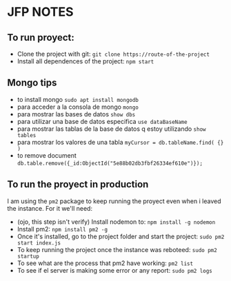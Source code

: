 # JFP NOTES

## To run proyect:
* Clone the project with git: `git clone https://route-of-the-project` 
* Install all dependences of the project: `npm start`

## Mongo tips
* to install mongo `sudo apt install mongodb`
* para acceder a la consola de mongo `mongo`
* para mostrar las bases de datos `show dbs`
* para utilizar una base de datos especifica `use dataBaseName`
* para mostrar las tablas de la base de datos q estoy utilizando `show tables`
* para mostrar los valores de una tabla `myCursor = db.tableName.find( {} )`
* to remove document `db.table.remove({_id:ObjectId("5e88b02db3fbf26334ef610e")});`

## To run the proyect in production
I am using the `pm2` package to keep running the proyect even when i leaved the instance. For it we'll need:
* (ojo, this step isn't verify) Install nodemon to: `npm install -g nodemon`
* Install pm2: `npm install pm2 -g`
* Once it's installed, go to the project folder and start the project: `sudo pm2 start index.js`
* To keep running the project once the instance was reboteed: `sudo pm2 startup`
* To see what are the process that pm2 have working: `pm2 list`
* To see if el server is making some error or any report: `sudo pm2 logs`
